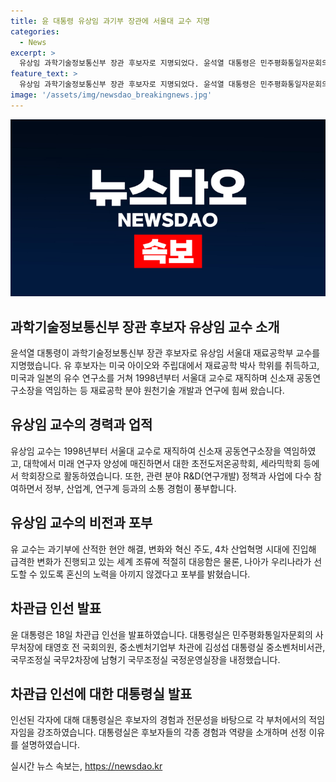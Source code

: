 ```yaml
---
title: 윤 대통령 유상임 과기부 장관에 서울대 교수 지명
categories:
  - News
excerpt: >
  유상임 과학기술정보통신부 장관 후보자로 지명되었다. 윤석열 대통령은 민주평화통일자문회의 사무처장, 중소벤처기업부 차관, 국무조정실 국무2차장을 내정하며 정무직 인선을 발표했다. 지명된 인사들은 각자의 전문성과 경험에 대해 소개되며, 대통령실은 이들을 각각의 직무에 적임자로 소개했다. 혁신, 변화 및 경제 역동성 회복을 위한 정책을 이끌어 나갈 의지와 능력을 강조하며 후보자들을 소개했다.
feature_text: >
  유상임 과학기술정보통신부 장관 후보자로 지명되었다. 윤석열 대통령은 민주평화통일자문회의 사무처장, 중소벤처기업부 차관, 국무조정실 국무2차장을 내정하며 정무직 인선을 발표했다. 지명된 인사들은 각자의 전문성과 경험에 대해 소개되며, 대통령실은 이들을 각각의 직무에 적임자로 소개했다. 혁신, 변화 및 경제 역동성 회복을 위한 정책을 이끌어 나갈 의지와 능력을 강조하며 후보자들을 소개했다.
image: '/assets/img/newsdao_breakingnews.jpg'
---
```


<p><img src="/assets/img/newsdao_breakingnews.jpg" alt="koreaapp 속보" /></p>

<h2>과학기술정보통신부 장관 후보자 유상임 교수 소개</h2>

<p data-ke-size="size16">윤석열 대통령이 과학기술정보통신부 장관 후보자로 유상임 서울대 재료공학부 교수를 지명했습니다. 유 후보자는 미국 아이오와 주립대에서 재료공학 박사 학위를 취득하고, 미국과 일본의 유수 연구소를 거쳐 1998년부터 서울대 교수로 재직하며 신소재 공동연구소장을 역임하는 등 재료공학 분야 원천기술 개발과 연구에 힘써 왔습니다.</p>

<h2 data-ke-size="size26">유상임 교수의 경력과 업적</h2>

<p data-ke-size="size16">유상임 교수는 1998년부터 서울대 교수로 재직하여 신소재 공동연구소장을 역임하였고, 대학에서 미래 연구자 양성에 매진하면서 대한 초전도저온공학회, 세라믹학회 등에서 학회장으로 활동하였습니다. 또한, 관련 분야 R&D(연구개발) 정책과 사업에 다수 참여하면서 정부, 산업계, 연구계 등과의 소통 경험이 풍부합니다.</p>

<h2 data-ke-size="size26">유상임 교수의 비전과 포부</h2>

<p data-ke-size="size16">유 교수는 과기부에 산적한 현안 해결, 변화와 혁신 주도, 4차 산업혁명 시대에 진입해 급격한 변화가 진행되고 있는 세계 조류에 적절히 대응함은 물론, 나아가 우리나라가 선도할 수 있도록 혼신의 노력을 아끼지 않겠다고 포부를 밝혔습니다.</p>

<h2>차관급 인선 발표</h2>

<p data-ke-size="size16">윤 대통령은 18일 차관급 인선을 발표하였습니다. 대통령실은 민주평화통일자문회의 사무처장에 태영호 전 국회의원, 중소벤처기업부 차관에 김성섭 대통령실 중소벤처비서관, 국무조정실 국무2차장에 남형기 국무조정실 국정운영실장을 내정했습니다.</p>

<h2 data-ke-size="size26">차관급 인선에 대한 대통령실 발표</h2>

<p data-ke-size="size16">인선된 각자에 대해 대통령실은 후보자의 경험과 전문성을 바탕으로 각 부처에서의 적임자임을 강조하였습니다. 대통령실은 후보자들의 각종 경험과 역량을 소개하며 선정 이유를 설명하였습니다.</p>
실시간 뉴스 속보는, <a href="https://newsdao.kr" rel="dofollow">https://newsdao.kr</a>


